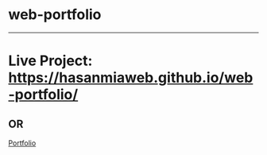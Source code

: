 # web-portfolio
***
# Live Project: https://hasanmiaweb.github.io/web-portfolio/
## OR

[Portfolio](https://hasanmiaweb.github.io/web-portfolio/)
